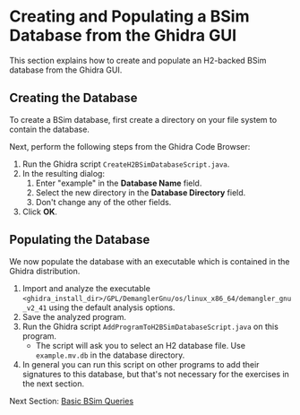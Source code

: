 # Creating and Populating a BSim Database from the Ghidra GUI 

This section explains how to create and populate an H2-backed BSim database from the Ghidra GUI. 

## Creating the Database

To create a BSim database, first create a directory on your file system to contain the database.

Next, perform the following steps from the Ghidra Code Browser:

1.  Run the Ghidra script ``CreateH2BSimDatabaseScript.java``.
1.  In the resulting dialog:
    1. Enter "example" in the **Database Name** field. 
    1. Select the new directory in the **Database Directory** field.
    1. Don't change any of the other fields.  
1.  Click **OK**.

## Populating the Database

We now populate the database with an executable which is contained in the Ghidra distribution.

1. Import and analyze the executable ``<ghidra_install_dir>/GPL/DemanglerGnu/os/linux_x86_64/demangler_gnu_v2_41`` using the default analysis options.
1. Save the analyzed program.
1. Run the Ghidra script ``AddProgramToH2BSimDatabaseScript.java`` on this program.
    - The script will ask you to select an H2 database file.  Use ``example.mv.db`` in the database directory.
1. In general you can run this script on other programs to add their signatures to this database, but that's not necessary for the exercises in the next section.

Next Section: [Basic BSim Queries](BSimTutorial_Basic_Queries.md)

